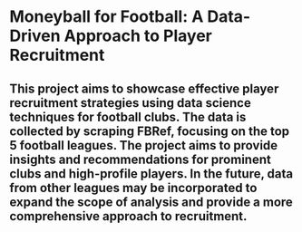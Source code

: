 # Moneyball for Football: A Data-Driven Approach to Player Recruitment
## This project aims to showcase effective player recruitment strategies using data science techniques for football clubs. The data is collected by scraping FBRef, focusing on the top 5 football leagues. The project aims to provide insights and recommendations for prominent clubs and high-profile players. In the future, data from other leagues may be incorporated to expand the scope of analysis and provide a more comprehensive approach to recruitment.
